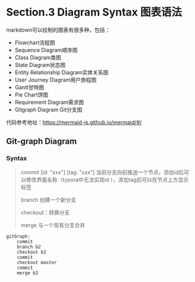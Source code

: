 # Section.3 Diagram Syntax 图表语法

markdown可以绘制的图表有很多种，包括：

- Flowchart流程图
- Sequence Diagram顺序图
- Class Diagram类图
- State Diagram状态图
- Entity Relationship Diagram实体关系图
- User Journey Diagram用户旅程图
- Gantt甘特图
- Pie Chart饼图
- Requirement Diagram需求图
- Gitgraph Diagram Git分支图

代码参考地址：https://mermaid-js.github.io/mermaid/#/

## Git-graph Diagram

### Syntax

> commit [id: "xxx"] [tag: "xxx"]     当前分支向前推送一个节点，添加id后可以修改界面名称（typora中无法实现id ），添加tag后可以在节点上方显示标签
>
> branch     创建一个新分支
>
> checkout：转换分支
>
> merge    与一个现有分支合并

```mermaid
gitGraph:
	commit
	branch b2
	checkout b2
	commit
	checkout master
	commit
	merge b2
```

